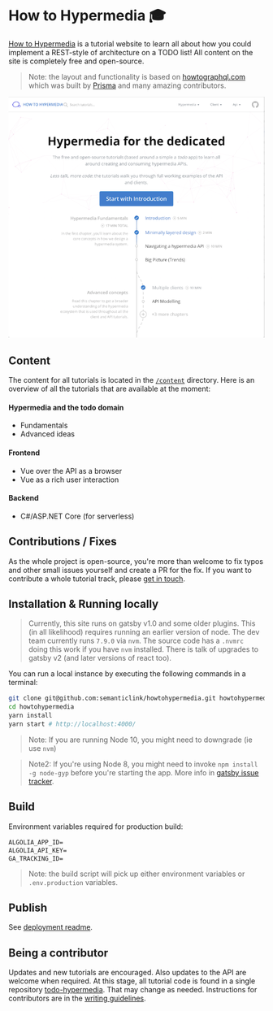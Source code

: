 # How to Hypermedia 🎓

[How to Hypermedia](https://howtohypermedia.semanticlink.io) is a tutorial website to learn all about how you could implement a REST-style of architecture on a TODO list! All content on the site is completely free and open-source.

> Note: the layout and functionality is based on [howtographql.com](https://www.howtographql.com/) which was built by [Prisma](https://www.prisma.io) and many amazing contributors.

[![](howtohypermedia.png)](https://howtohypermedia.semanticlink.io)

## Content

The content for all tutorials is located in the  [`/content`](https://github.com/semanticlink/howtohypermedia/tree/master/content) directory. Here is an overview of all the tutorials that are available at the moment:

#### Hypermedia and the todo domain

- Fundamentals
- Advanced ideas

#### Frontend

- Vue over the API as a browser
- Vue as a rich user interaction

#### Backend

- C#/ASP.NET Core (for serverless)

## Contributions / Fixes

As the whole project is open-source, you're more than welcome to fix typos and other small issues yourself and create a PR for the fix. If you want to contribute a whole tutorial track, please [get in touch](mailto:hypermedia@semanticlink.io).

## Installation & Running locally

> Currently, this site runs on gatsby v1.0 and some older plugins. This (in all likelihood) requires running an earlier version of node. The dev team currently runs `7.9.0` via `nvm`. The source code has a `.nvmrc` doing this work if you have `nvm` installed. There is talk of upgrades to gatsby v2 (and later versions of react too).

You can run a local instance by executing the following commands in a terminal:

```sh
git clone git@github.com:semanticlink/howtohypermedia.git howtohypermedia
cd howtohypermedia
yarn install
yarn start # http://localhost:4000/
```
> Note: If you are running Node 10, you might need to downgrade (ie use `nvm`)

> Note2: If you're using Node 8, you might need to invoke `npm install -g node-gyp` before you're starting the app. More info in [gatsby issue tracker](https://github.com/gatsbyjs/gatsby/issues/1754).

## Build

Environment variables required for production build:

```
ALGOLIA_APP_ID=
ALGOLIA_API_KEY=
GA_TRACKING_ID=
```

> Note: the build script will pick up either environment variables or `.env.production` variables.

## Publish

See [deployment readme](./deployment/Readme.md).

## Being a contributor

Updates and new tutorials are encouraged. Also updates to the API are welcome when required. At this stage, all tutorial code is found in a single repository [todo-hypermedia](https://github.com/semanticlink/todo-hypermedia). That may change as needed. Instructions for contributors are in the [writing guidelines](https://github.com/semanticlink/howtohypermedia/blob/master/meta/writing-guidelines.md).
